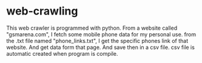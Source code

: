 # web-crawling
This web crawler is programmed with python. From a website called "gsmarena.com", I fetch some mobile phone data for my personal use.
from the .txt file named "phone_links.txt", I get the specific phones link of that website. And get data form that page. And save then in a csv file.
csv file is automatic created when program is compile.
